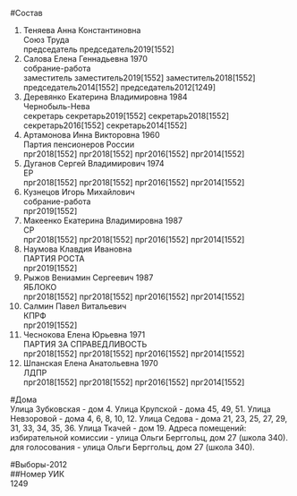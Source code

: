 #Состав  
1. Теняева Анна Константиновна  
    Союз Труда  
    председатель председатель2019[1552]  
2. Салова Елена Геннадьевна 1970  
    собрание-работа  
    заместитель заместитель2019[1552] заместитель2018[1552] председатель2014[1552] председатель2012[1249]  
3. Деревянко Екатерина Владимировна 1984  
    Чернобыль-Нева  
    секретарь секретарь2019[1552] секретарь2018[1552] секретарь2016[1552] секретарь2014[1552]  
4. Артамонова Инна Викторовна 1960  
    Партия пенсионеров России  
    прг2018[1552] прг2018[1552] прг2016[1552] прг2014[1552]  
5. Дуганов Сергей Владимирович 1974  
    ЕР  
    прг2018[1552] прг2018[1552] прг2016[1552] прг2014[1552]  
6. Кузнецов Игорь Михайлович  
    собрание-работа  
    прг2019[1552]  
7. Макеенко Екатерина Владимировна 1987  
    СР  
    прг2018[1552] прг2018[1552] прг2016[1552] прг2014[1552]  
8. Наумова Клавдия Ивановна  
    ПАРТИЯ РОСТА  
    прг2019[1552]  
9. Рыжов Вениамин Сергеевич 1987  
    ЯБЛОКО  
    прг2018[1552] прг2018[1552] прг2016[1552] прг2014[1552]  
10. Салмин Павел Витальевич  
    КПРФ  
    прг2019[1552]  
11. Чеснокова Елена Юрьевна 1971  
    ПАРТИЯ ЗА СПРАВЕДЛИВОСТЬ  
    прг2018[1552] прг2018[1552] прг2016[1552] прг2014[1552]  
12. Шпанская Елена Анатольевна 1970  
    ЛДПР  
    прг2018[1552] прг2018[1552] прг2016[1552] прг2014[1552]  

#Дома  
Улица Зубковская - дом 4. Улица Крупской - дома 45, 49, 51. Улица Невзоровой - дома 4, 6, 8, 10, 12. Улица Седова - дома 21, 23, 25, 27, 29, 31, 33, 34, 35, 36. Улица Ткачей - дом 19. Адреса помещений: избирательной комиссии - улица Ольги Берггольц, дом 27 (школа 340). для голосования - улица Ольги Берггольц, дом 27 (школа 340).  
  
#Выборы-2012  
##Номер УИК  
1249  
